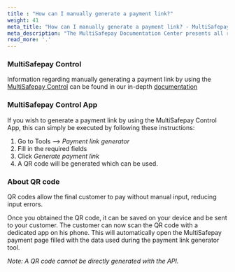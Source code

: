 ```yaml
---
title : "How can I manually generate a payment link?"
weight: 41
meta_title: "How can I manually generate a payment link? - MultiSafepay Support"
meta_description: "The MultiSafepay Documentation Center presents all relevant information about our Plugins and API. You can also find support pages for Payment Methods, Tools and General Questions as well as the contact details of our Support and Integration Teams."
read_more: '.'
---
```


### MultiSafepay Control
Information regarding manually generating a payment link by using the [MultiSafepay Control](https://merchant.multisafepay.com/) can be found in our in-depth [documentation](https://docs.multisafepay.com/tools/multisafepay-control/manually-generated-payment-link/)

### MultiSafepay Control App

If you wish to generate a payment link by using the MultiSafepay Control App, this can simply be executed by following these instructions:

1. Go to Tools –> _Payment link generator_
2. Fill in the required fields
3. Click _Generate payment link_
4. A QR code will be generated which can be used.



### About QR code
QR codes allow the final customer to pay without manual input, reducing input errors.

Once you obtained the QR code, it can be saved on your device and be sent to your customer. The customer can now scan the QR code with a dedicated app on his phone. This will automatically open the MultiSafepay payment page filled with the data used during the payment link generator tool.

_Note: A QR code cannot be directly generated with the API._


